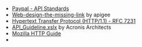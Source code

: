* [Paypal - API Standards](https://github.com/paypal/api-standards)
* [Web-design-the-missing-link](https://pages.apigee.com/rs/351-WXY-166/images/Web-design-the-missing-link-ebook-2016-11.pdf?mkt_tok=eyJpIjoiTW1abVpUZ3pPV1UyTkRGbCIsInQiOiI2d29aN1p6aDZmOTZsYXFkMFZEeVlrYUFQRU1kdVVwNk03SnI0dmJCemJXdnBOTlVWREJHaUFZRXZQQjY3YUhlZUwybjU3ejJnbGp3MHpPVUErK3RQNnUzbktBVDFQR2NPeENTVWw2VEJOZFwvMGFocU1kRUxJOUdxVEF4SlFcL0Z0In0%3D) by apigee
* [Hypertext Transfer Protocol (HTTP/1.1) - RFC 7231](http://tools.ietf.org/html/rfc7231)
* [API_Guideline.xslx](https://access.acronis.com/access) by Acronis Architects
* [Mozilla HTTP Guide](https://developer.mozilla.org/en-US/docs/Web/HTTP)
* 